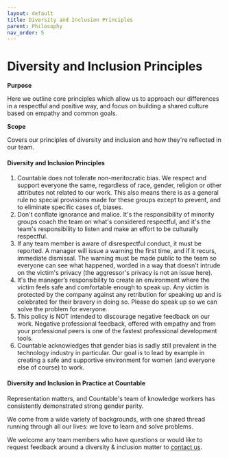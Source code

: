 ```yaml
---
layout: default
title: Diversity and Inclusion Principles
parent: Philosophy
nav_order: 5
---
```


# Diversity and Inclusion Principles

**Purpose**

Here we outline core principles which allow us to approach our differences in a respectful and positive way, and focus on building a shared culture based on empathy and common goals.

**Scope**

Covers our principles of diversity and inclusion and how they're reflected in our team.

#### Diversity and Inclusion Principles

1.  Countable does not tolerate non-meritocratic bias. We respect and support everyone the same, regardless of race, gender, religion or other attributes not related to our work. This also means there is as a general rule no special provisions made for these groups except to prevent, and to eliminate specific cases of, biases.
2.  Don't conflate ignorance and malice. It's the responsibility of minority groups coach the team on what's considered respectful, and it's the team's responsibility to listen and make an effort to be culturally respectful.
3.  If any team member is aware of disrespectful conduct, it must be reported. A manager will issue a warning the first time, and if it recurs, immediate dismissal. The warning must be made public to the team so everyone can see what happened, worded in a way that doesn't intrude on the victim's privacy (the aggressor's privacy is not an issue here).
4.  It's the manager’s responsibility to create an environment where the victim feels safe and comfortable enough to speak up. Any victim is protected by the company against any retribution for speaking up and is celebrated for their bravery in doing so. Please do speak up so we can solve the problem for everyone.
5.  This policy is NOT intended to discourage negative feedback on our work. Negative professional feedback, offered with empathy and from your professional peers is one of the fastest professional development tools.
6.  Countable acknowledges that gender bias is sadly still prevalent in the technology industry in particular. Our goal is to lead by example in creating a safe and supportive environment for women (and everyone else of course) to work.

#### Diversity and Inclusion in Practice at Countable

Representation matters, and Countable's team of knowledge workers has consistently demonstrated strong gender parity. 

We come from a wide variety of backgrounds, with one shared thread running through all our lives: we love to learn and solve problems.

We welcome any team members who have questions or would like to request feedback around a diversity & inclusion matter to [contact us](MAILTO:operations@countable.ca). 